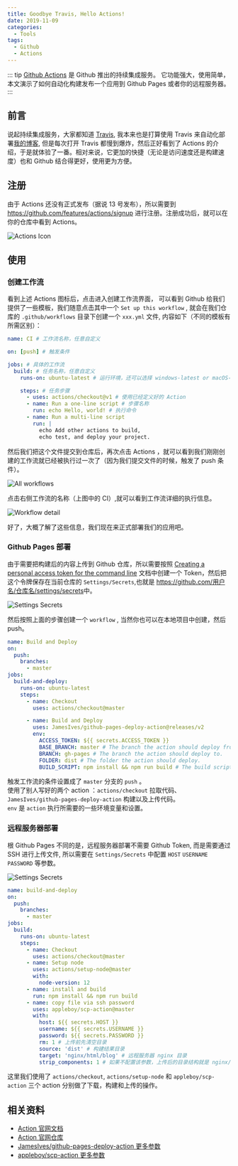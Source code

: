 ```yaml
---
title: Goodbye Travis, Hello Actions!
date: 2019-11-09
categories:
  - Tools
tags:
  - Github
  - Actions
---
```


::: tip
[Github Actions](https://github.com/features/actions) 是 Github 推出的持续集成服务。
它功能强大，使用简单，本文演示了如何自动化构建发布一个应用到 Github Pages 或者你的远程服务器。
:::

<!-- more -->

## 前言

说起持续集成服务，大家都知道 [Travis](https://travis-ci.org/), 我本来也是打算使用 Travis 来自动化部署[我的博客](https://blog.danran.site), 但是每次打开 Travis 都慢到爆炸，然后正好看到了 Actions 的介绍，于是就体验了一番。相对来说，它更加的快捷（无论是访问速度还是构建速度）也和 Github 结合得更好，使用更为方便。

## 注册

由于 Actions 还没有正式发布（据说 13 号发布），所以需要到 <https://github.com/features/actions/signup> 进行注册。注册成功后，就可以在你的仓库中看到 Actions。

![Actions Icon](https://cdn.jsdelivr.net/gh/danranvm/image-hosting/images/20191109173238.png)

## 使用

### 创建工作流

看到上述 Actions 图标后，点击进入创建工作流界面， 可以看到 Github 给我们提供了一些模板，我们随意点击其中一个 `Set up this workflow` , 就会在我们仓库的 `.github/workflows` 目录下创建一个 `xxx.yml` 文件, 内容如下（不同的模板有所需区别）：

```yml
name: CI # 工作流名称，任意自定义

on: [push] # 触发条件

jobs: # 具体的工作流
  build: # 任务名称，任意自定义
    runs-on: ubuntu-latest # 运行环境，还可以选择 windows-latest or macOS-latest

    steps: # 任务步骤
      - uses: actions/checkout@v1 # 使用已经定义好的 Action
      - name: Run a one-line script # 步骤名称
        run: echo Hello, world! # 执行命令
      - name: Run a multi-line script
        run: |
          echo Add other actions to build,
          echo test, and deploy your project.
```

然后我们把这个文件提交到仓库后，再次点击 Actions ，就可以看到我们刚刚创建的工作流就已经被执行过一次了（因为我们提交文件的时候，触发了 push 条件）。

![All workflows](https://cdn.jsdelivr.net/gh/danranvm/image-hosting/images/20191109180226.png)

点击右侧工作流的名称（上图中的 CI）,就可以看到工作流详细的执行信息。

![Workflow detail](https://cdn.jsdelivr.net/gh/danranvm/image-hosting/images/20191109180457.png)

好了，大概了解了这些信息，我们现在来正式部署我们的应用吧。

### Github Pages 部署

由于需要把构建后的内容上传到 Github 仓库，所以需要按照 [Creating a personal access token for the command line](https://help.github.com/en/github/authenticating-to-github/creating-a-personal-access-token-for-the-command-line) 文档中创建一个 Token，然后把这个令牌保存在当前仓库的 `Settings/Secrets`,也就是 <https://github.com/用户名/仓库名/settings/secrets>中。

![Settings Secrets](https://cdn.jsdelivr.net/gh/danranvm/image-hosting/images/20191109181619.png)

然后按照上面的步骤创建一个 `workflow` , 当然你也可以在本地项目中创建，然后 push。

```yml
name: Build and Deploy
on:
  push:
    branches:
      - master
jobs:
  build-and-deploy:
    runs-on: ubuntu-latest
    steps:
      - name: Checkout
        uses: actions/checkout@master

      - name: Build and Deploy
        uses: JamesIves/github-pages-deploy-action@releases/v2
        env:
          ACCESS_TOKEN: ${{ secrets.ACCESS_TOKEN }}
          BASE_BRANCH: master # The branch the action should deploy from.
          BRANCH: gh-pages # The branch the action should deploy to.
          FOLDER: dist # The folder the action should deploy.
          BUILD_SCRIPT: npm install && npm run build # The build script the action should run prior to deploying.
```

触发工作流的条件设置成了 `master` 分支的 `push` 。  
使用了别人写好的两个 action ：`actions/checkout` 拉取代码、 `JamesIves/github-pages-deploy-action` 构建以及上传代码。  
`env` 是 `action` 执行所需要的一些环境变量和设置。

### 远程服务器部署

根 Github Pages 不同的是，远程服务器部署不需要 Github Token, 而是需要通过 SSH 进行上传文件, 所以需要在 `Settings/Secrets` 中配置 `HOST` `USERNAME` `PASSWORD` 等参数。

![Settings Secrets](https://cdn.jsdelivr.net/gh/danranvm/image-hosting/images/20191109184914.png)

```yml
name: build-and-deploy
on:
  push:
    branches:
      - master
jobs:
  build:
    runs-on: ubuntu-latest
    steps:
      - name: Checkout
        uses: actions/checkout@master
      - name: Setup node
        uses: actions/setup-node@master
        with:
          node-version: 12
      - name: install and build
        run: npm install && npm run build
      - name: copy file via ssh password
        uses: appleboy/scp-action@master
        with:
          host: ${{ secrets.HOST }}
          username: ${{ secrets.USERNAME }}
          password: ${{ secrets.PASSWORD }}
          rm: 1 # 上传前先清空目录
          source: 'dist' # 构建结果目录
          target: 'nginx/html/blog' # 远程服务器 nginx 目录
          strip_components: 1 # 如果不配置该参数，上传后的目录结构就是 nginx/html/blog/dist
```

这里我们使用了 `actions/checkout`, `actions/setup-node` 和 `appleboy/scp-action` 三个 action 分别做了下载，构建和上传的操作。

## 相关资料

- [Action 官网文档](https://help.github.com/en/actions)
- [Action 官网仓库](https://github.com/marketplace?type=actions)
- [JamesIves/github-pages-deploy-action 更多参数](https://github.com/marketplace/actions/deploy-to-github-pages)
- [appleboy/scp-action 更多参数](https://github.com/marketplace/actions/scp-files)
